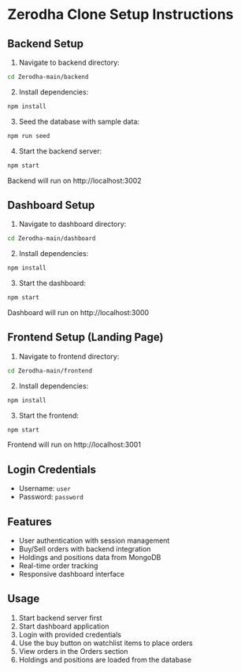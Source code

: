 # Zerodha Clone Setup Instructions

## Backend Setup

1. Navigate to backend directory:
```bash
cd Zerodha-main/backend
```

2. Install dependencies:
```bash
npm install
```

3. Seed the database with sample data:
```bash
npm run seed
```

4. Start the backend server:
```bash
npm start
```
Backend will run on http://localhost:3002

## Dashboard Setup

1. Navigate to dashboard directory:
```bash
cd Zerodha-main/dashboard
```

2. Install dependencies:
```bash
npm install
```

3. Start the dashboard:
```bash
npm start
```
Dashboard will run on http://localhost:3000

## Frontend Setup (Landing Page)

1. Navigate to frontend directory:
```bash
cd Zerodha-main/frontend
```

2. Install dependencies:
```bash
npm install
```

3. Start the frontend:
```bash
npm start
```
Frontend will run on http://localhost:3001

## Login Credentials

- Username: `user`
- Password: `password`

## Features

- User authentication with session management
- Buy/Sell orders with backend integration
- Holdings and positions data from MongoDB
- Real-time order tracking
- Responsive dashboard interface

## Usage

1. Start backend server first
2. Start dashboard application
3. Login with provided credentials
4. Use the buy button on watchlist items to place orders
5. View orders in the Orders section
6. Holdings and positions are loaded from the database
